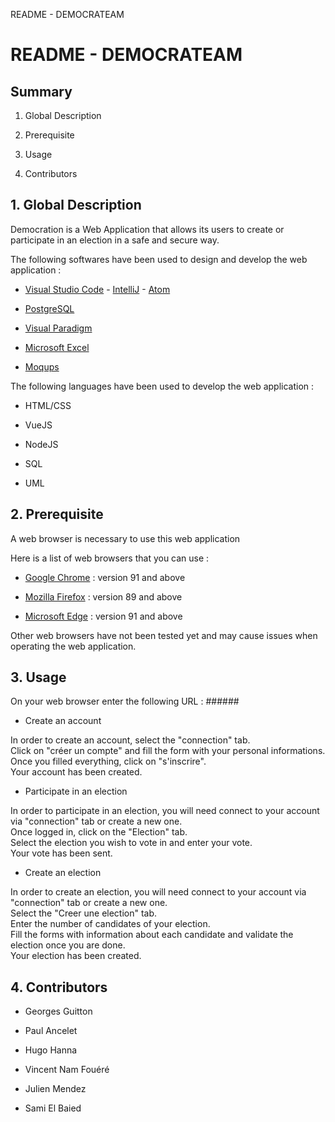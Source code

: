 README - DEMOCRATEAM

README - DEMOCRATEAM
====================

Summary
-------

1.  Global Description
    
2.  Prerequisite
    
3.  Usage
    
4.  Contributors
    

1\. Global Description
----------------------

Democration is a Web Application that allows its users to create or participate in an election in a safe and secure way.

The following softwares have been used to design and develop the web application :

*   [Visual Studio Code](https://code.visualstudio.com/) - [IntelliJ](https://www.jetbrains.com/fr-fr/idea/download/#section=windows) - [Atom](https://atom.io/)
    
*   [PostgreSQL](https://www.postgresql.org/)
    
*   [Visual Paradigm](https://www.visual-paradigm.com/)
    
*   [Microsoft Excel](https://www.microsoft.com/fr-fr/microsoft-365/excel)
    
*   [Moqups](https://moqups.com/)
    

The following languages have been used to develop the web application :

*   HTML/CSS
    
*   VueJS
    
*   NodeJS
    
*   SQL
    
*   UML
    

2\. Prerequisite
----------------

A web browser is necessary to use this web application

Here is a list of web browsers that you can use :

*   [Google Chrome](https://www.google.com/intl/fr_fr/chrome/) : version 91 and above
    
*   [Mozilla Firefox](https://www.mozilla.org/fr/firefox/new/) : version 89 and above
    
*   [Microsoft Edge](https://www.microsoft.com/fr-fr/edge) : version 91 and above
    

Other web browsers have not been tested yet and may cause issues when operating the web application.

3\. Usage
---------

On your web browser enter the following URL : ######

*   Create an account
    

In order to create an account, select the "connection" tab.  
Click on "créer un compte" and fill the form with your personal informations.  
Once you filled everything, click on "s'inscrire".  
Your account has been created.

*   Participate in an election
    

In order to participate in an election, you will need connect to your account via "connection" tab or create a new one.  
Once logged in, click on the "Election" tab.  
Select the election you wish to vote in and enter your vote.  
Your vote has been sent.

*   Create an election
    

In order to create an election, you will need connect to your account via "connection" tab or create a new one.  
Select the "Creer une election" tab.  
Enter the number of candidates of your election.  
Fill the forms with information about each candidate and validate the election once you are done.  
Your election has been created.

4\. Contributors
----------------

*   Georges Guitton
    
*   Paul Ancelet
    
*   Hugo Hanna
    
*   Vincent Nam Fouéré
    
*   Julien Mendez
    
*   Sami El Baied